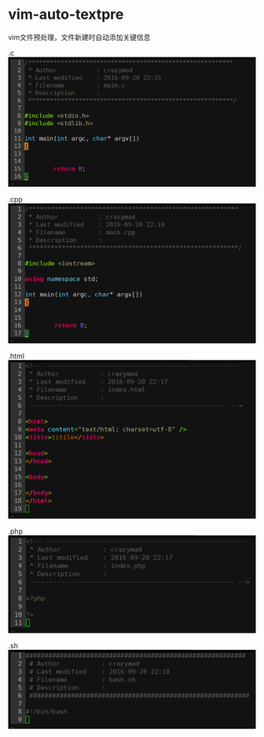 # vim-auto-textpre
vim文件预处理，文件新建时自动添加关键信息

.c<br>
![.c](https://github.com/carzymad/images/blob/master/main.c.png)

.cpp<br>
![.c](https://github.com/carzymad/images/blob/master/main.cpp.png)

.html<br>
![.c](https://github.com/carzymad/images/blob/master/index.html.png)

.php<br>
![.c](https://github.com/carzymad/images/blob/master/index.php.png)

.sh<br>
![.c](https://github.com/carzymad/images/blob/master/bash.sh.png)
